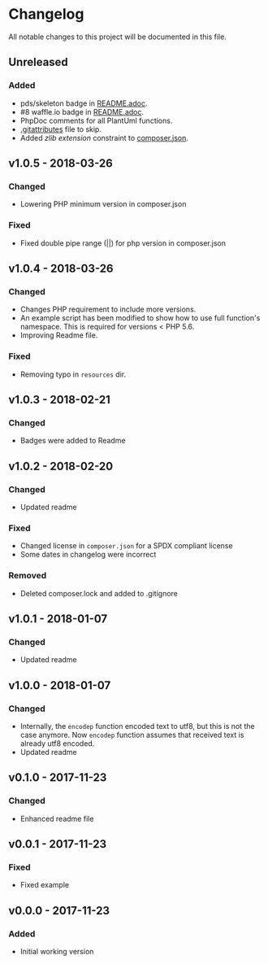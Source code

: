Changelog
=========

All notable changes to this project will be documented in this file.

Unreleased
----------

### Added

* pds/skeleton badge in [README.adoc]().
* #8 waffle.io badge in [README.adoc]().
* PhpDoc comments for all PlantUml functions.
* [.gitattributes]() file to skip.
* Added _zlib extension_ constraint to [composer.json]().

v1.0.5 - 2018-03-26
-------------------

### Changed

* Lowering PHP minimum version in composer.json

### Fixed

* Fixed double pipe range (||) for php version in composer.json

v1.0.4 - 2018-03-26
-------------------

### Changed

* Changes PHP requirement to include more versions.
* An example script has been modified to show how to use full function's 
namespace. This is required for versions < PHP 5.6.
* Improving Readme file.

### Fixed

* Removing typo in `resources` dir.

v1.0.3 - 2018-02-21
-------------------

### Changed

* Badges were added to Readme

v1.0.2 - 2018-02-20
-------------------

### Changed

* Updated readme

### Fixed

* Changed license in `composer.json` for a SPDX compliant license
* Some dates in changelog were incorrect

### Removed 

* Deleted composer.lock and added to .gitignore


v1.0.1 - 2018-01-07
-------------------

### Changed
* Updated readme

v1.0.0 - 2018-01-07
-------------------

### Changed
* Internally, the `encodep` function encoded text to utf8, but this is not the case anymore.
  Now `encodep` function assumes that received text is already utf8 encoded.
* Updated readme


v0.1.0 - 2017-11-23
-------------------

### Changed
* Enhanced readme file


v0.0.1 - 2017-11-23
-------------------

### Fixed
* Fixed example


v0.0.0 - 2017-11-23
-------------------

### Added
* Initial working version


<!---
Guiding Principles

    Changelogs are for humans, not machines.
    There should be an entry for every single version.
    The same types of changes should be grouped.
    Versions and sections should be linkable.
    The latest version comes first.
    The release date of each versions is displayed.
    Mention whether you follow Semantic Versioning.

Types of changes

    Added       for new features.
    Changed     for changes in existing functionality.
    Deprecated  for soon-to-be removed features.
    Removed     for now removed features.
    Fixed       for any bug fixes.
    Security    in case of vulnerabilities.
-->
